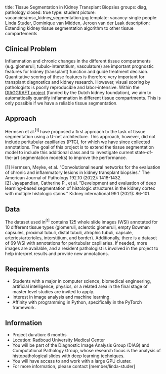 title: Tissue Segmentation in Kidney Transplant Biopsies
groups: diag, pathology
closed: true
type: student 
picture: vacancies/msc_kidney_segmentation.jpg
template: vacancy-single
people: Linda Studer, Dominique van Midden, Jeroen van der Laak 
description: Extending kidney tissue segmentation algorithm to other tissue compartements

## Clinical Problem 
Inflammation and chronic changes in the different tissue compartments (e.g. glomeruli, tubulo-interstitium, vasculature) are important prognostic features for kidney (transplant) function and guide treatment decision. Quantitative scoring of these features is therefore very important for transplant diagnostics and kidney research. However, visual scoring by pathologists is poorly reproducible and labor-intensive. Within the [DIAGGRAFT project](https://www.computationalpathologygroup.eu/projects/diaggraft/) (funded by the Dutch kidney foundation), we aim to automatically quantify inflammation in different tissue compartments. This is only possible if we have a reliable tissue segmentation.

## Approach
Hermsen et al.<sup>[1]</sup> have proposed a first approach to the task of tissue segmentation using a U-net architecture. This approach, however, did not include peritubular capillaries (PTC), for which we have since collected annotations.
The goal of this project is to extend the tissue segmentation model to include this additional class and to investigate current state-of-the-art segmentation model(s) to improve the performance.

[1] Hermsen, Meyke, et al. "Convolutional neural networks for the evaluation of chronic and inflammatory lesions in kidney transplant biopsies." The American Journal of Pathology 192.10 (2022): 1418-1432. <br>
[2] Jayapandian, Catherine P., et al. "Development and evaluation of deep learning–based segmentation of histologic structures in the kidney cortex with multiple histologic stains." Kidney international 99.1 (2021): 86-101.

## Data 
The dataset used in<sup>[1]</sup> contains 125 whole slide images (WSI) annotated for 10 different tissue types (glomeruli, sclerotic glomeruli, empty Bowman capsules, proximal tubuli, distal tubuli, atrophic tubuli, capsule, arteries/arterioles, interstitium, and border). Additionally, there is a dataset of 69 WSI with annotations for peritubular capillaries. If needed, more images are available, and a resident pathologist is involved in the project to help interpret results and provide new annotations.

## Requirements 
- Students with a major in computer science, biomedical engineering, artificial intelligence, physics, or a related area in the final stage of master level studies are invited to apply.
- Interest in image analysis and machine learning.
- Affinity with programming in Python, specifically in the PyTorch framework.

## Information 
- Project duration: 6 months 
- Location: Radboud University Medical Center 
- You will be part of the Diagnostic Image Analysis Group (DIAG) and Computational Pathology Group, whose research focus is the analysis of histopathological slides with deep learning techniques. 
- You will have access to and work with a large GPU cluster.
- For more information, please contact [member/linda-studer]